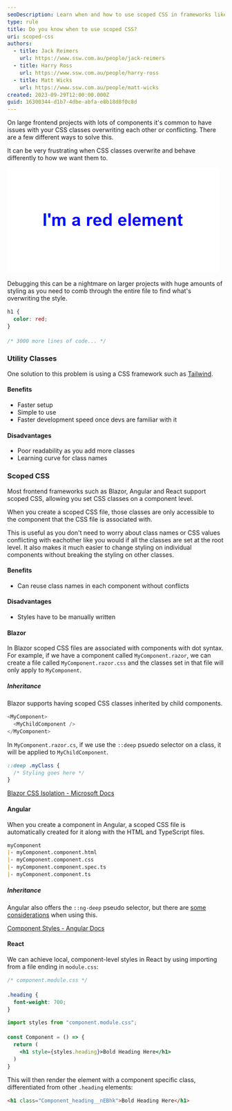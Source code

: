 ```yaml
---
seoDescription: Learn when and how to use scoped CSS in frameworks like Blazor, Angular, and React to avoid class conflicts and ensure consistent component styling.
type: rule
title: Do you know when to use scoped CSS?
uri: scoped-css
authors:
  - title: Jack Reimers
    url: https://www.ssw.com.au/people/jack-reimers
  - title: Harry Ross
    url: https://www.ssw.com.au/people/harry-ross
  - title: Matt Wicks
    url: https://www.ssw.com.au/people/matt-wicks
created: 2023-09-29T12:00:00.000Z
guid: 16300344-d1b7-4dbe-abfa-e8b18d8f0c8d
---
```


On large frontend projects with lots of components it's common to have issues with your CSS classes overwriting each other or conflicting.
There are a few different ways to solve this.

<!--endintro-->

It can be very frustrating when CSS classes overwrite and behave differently to how we want them to.

![Figure: Overwritten CSS can make our site styles break](overwritten-style.png)  

Debugging this can be a nightmare on larger projects with huge amounts of styling as you need to comb through the entire file to find what's overwriting the style.

```css
h1 {
  color: red;
}

/* 3000 more lines of code... */
```

### Utility Classes

One solution to this problem is using a CSS framework such as [Tailwind](https://tailwindcss.com).

#### Benefits

* Faster setup
* Simple to use
* Faster development speed once devs are familiar with it

#### Disadvantages

* Poor readability as you add more classes
* Learning curve for class names

### Scoped CSS

Most frontend frameworks such as Blazor, Angular and React support scoped CSS, allowing you set CSS classes on a component level.

When you create a scoped CSS file, those classes are only accessible to the component that the CSS file is associated with.  

This is useful as you don't need to worry about class names or CSS values conflicting with eachother like you would if all the classes are set at the root level.
It also makes it much easier to change styling on individual components without breaking the styling on other classes.

#### Benefits

* Can reuse class names in each component without conflicts

#### Disadvantages

* Styles have to be manually written

#### Blazor

In Blazor scoped CSS files are associated with components with dot syntax.  
For example, if we have a component called `MyComponent.razor`, we can create a file called `MyComponent.razor.css` and the classes set in that file will only apply to `MyComponent`.

##### Inheritance

Blazor supports having scoped CSS classes inherited by child components.

```cs
<MyComponent>
  <MyChildComponent />
</MyComponent>
```

In `MyComponent.razor.cs`, if we use the `::deep` psuedo selector on a class, it will be applied to `MyChildComponent`.

```css
::deep .myClass {
  /* Styling goes here */
}
```

[Blazor CSS Isolation - Microsoft Docs](https://learn.microsoft.com/en-us/aspnet/core/blazor/components/css-isolation?view=aspnetcore-7.0&WT.mc_id=DT-MVP-33518)

#### Angular

When you create a component in Angular, a scoped CSS file is automatically created for it along with the HTML and TypeScript files.

```md
myComponent
|- myComponent.component.html
|- myComponent.component.css
|- myComponent.component.spec.ts
|- myComponent.component.ts
```

##### Inheritance

Angular also offers the `::ng-deep` pseudo selector, but there are [some considerations](https://angular.io/guide/component-styles) when using this.

[Component Styles - Angular Docs](https://angular.io/guide/component-styles)

#### React

We can achieve local, component-level styles in React by using importing from a file ending in `module.css`:

```css
/* component.module.css */

.heading {
  font-weight: 700;
}
```

```jsx
import styles from "component.module.css";

const Component = () => {
  return (
    <h1 style={styles.heading}>Bold Heading Here</h1>
  )
}
```

This will then render the element with a component specific class, differentiated from other `.heading` elements:

```html
<h1 class="Component_heading__nEBhk">Bold Heading Here</h1>
```
